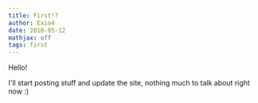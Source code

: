 ```yaml
---
title: First!?
author: Exio4
date: 2018-05-12
mathjax: off
tags: first
---
```


Hello!

I'll start posting stuff and update the site, nothing much to talk about right now :)